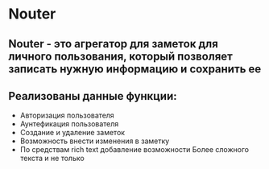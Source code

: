 # Nouter #
## Nouter - это агрегатор для заметок для личного пользования, который позволяет записать нужную информацию и сохранить ее ##

## Реализованы данные функции:
+ Авторизация пользователя
+ Аунтефикация пользователя
+ Создание и удаление заметок
+ Возможность внести изменения в заметку
+ По средствам rich text добавление возможности Более сложного текста и не только
